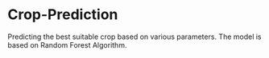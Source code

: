 # Crop-Prediction
Predicting the best suitable crop based on various parameters. The model is based on Random Forest Algorithm.

